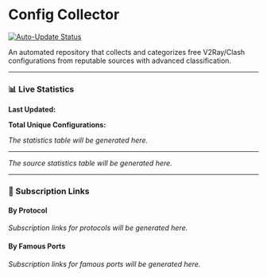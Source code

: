 # Config Collector

[![Auto-Update Status](https://github.com/hamed1124/port-based-v2ray-configs/actions/workflows/main.yml/badge.svg)](https://github.com/hamed1124/port-based-v2ray-configs/actions/workflows/main.yml)

An automated repository that collects and categorizes free V2Ray/Clash configurations from reputable sources with advanced classification.

---

### 📊 Live Statistics

**Last Updated:** <!-- UPDATE_TIME -->

**Total Unique Configurations:** <!-- TOTAL_CONFIGS -->

<!-- STATS_TABLE_START -->
*The statistics table will be generated here.*
<!-- STATS_TABLE_END -->

<!-- SOURCE_STATS_START -->
---
*The source statistics table will be generated here.*
<!-- SOURCE_STATS_END -->

---

### 🚀 Subscription Links

#### By Protocol

<!-- PROTOCOL_LINKS_START -->
*Subscription links for protocols will be generated here.*
<!-- PROTOCOL_LINKS_END -->

#### By Famous Ports

<!-- PORT_LINKS_START -->
*Subscription links for famous ports will be generated here.*
<!-- PORT_LINKS_END -->
